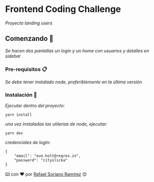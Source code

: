 # Frontend Coding Challenge

_Proyecto landing users_

## Comenzando 🚀

_Se hacen dos pantallas un login y un home con usuarios y detalles en sidebar_


### Pre-requisitos 📋

_Se debe tener instalado node, preferiblemente en la última versión_


### Instalación 🔧

_Ejecutar dentro del proyecto:_

```
yarn install
```

_una vez instaladas las utilerías de node, ejecutar:_

```
yarn dev
```

_credenciales de login:_

```
{
    "email": "eve.holt@reqres.in",
    "password": "cityslicka"
}
```





⌨️ con ❤️ por [Rafael Soriano Ramírez](https://github.com/sorianos) 😊
